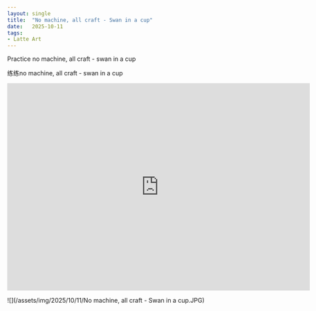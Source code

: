 ```yaml
---
layout: single
title:  "No machine, all craft - Swan in a cup"
date:   2025-10-11
tags:
- Latte Art
---
```


Practice no machine, all craft - swan in a cup

练练no machine, all craft - swan in a cup

<div class="embed-container">
  <iframe
      src="https://www.youtube.com/embed/yWXpEQy5IaM"
      width="700"
      height="480"
      frameborder="0"
      allowfullscreen="true">
  </iframe>
</div>

![](/assets/img/2025/10/11/No machine, all craft - Swan in a cup.JPG)
